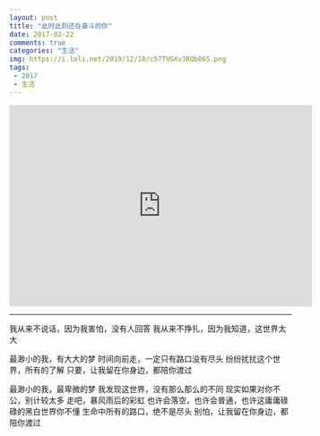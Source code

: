 ```yaml
---
layout: post
title: "此时此刻还在奋斗的你"
date: 2017-02-22
comments: true
categories: "生活"
img: https://i.loli.net/2019/12/18/c57TVGXv3RQb86S.png
tags:
 - 2017
 - 生活
---
```



<iframe height=360 width=540 src='http://player.youku.com/embed/XMTgzMDU3MzE2OA==' frameborder=0 'allowfullscreen'></iframe>

---

我从来不说话，因为我害怕，没有人回答
我从来不挣扎，因为我知道，这世界太大

最渺小的我，有大大的梦
时间向前走，一定只有路口没有尽头
纷纷扰扰这个世界，所有的了解
只要，让我留在你身边，都陪你渡过

<!-- more -->   

最渺小的我，最卑微的梦
我发现这世界，没有那么那么的不同
现实如果对你不公，别计较太多
走吧，暴风雨后的彩虹
也许会落空，也许会普通，也许这庸庸碌碌的黑白世界你不懂
生命中所有的路口，绝不是尽头
别怕，让我留在你身边，都陪你渡过
